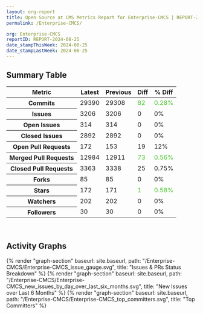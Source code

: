 ```yaml
---
layout: org-report
title: Open Source at CMS Metrics Report for Enterprise-CMCS | REPORT-2024-08-25
permalink: /Enterprise-CMCS/

org: Enterprise-CMCS
reportID: REPORT-2024-08-25
date_stampThisWeek: 2024-08-25
date_stampLastWeek: 2024-08-25
---
```

<div class="summary-table">
  <table class="usa-table usa-table--borderless">
    <h2> Summary Table </h2>
    <thead>
      <tr>
        <th scope="col">Metric</th>
        <th scope="col">Latest</th>
        <th scope="col">Previous</th>
        <th scope="col">Diff</th>
        <th scope="col">% Diff</th>
      </tr>
    </thead>
    <tbody>
      <tr>
        <th scope="row">Commits</th>
        <td>29390</td>
        <td>29308</td>
        <td style="color: #45c527" >82</td>
        <td style="color: #45c527" >0.28%</td>
      </tr>
      <tr>
        <th scope="row">Issues</th>
        <td>3206</td>
        <td>3206</td>
        <td style="" >0</td>
        <td style="" >0%</td>
      </tr>
      <tr>
        <th scope="row">Open Issues</th>
        <td>314</td>
        <td>314</td>
        <td style="" >0</td>
        <td style="" >0%</td>
      </tr>
      <tr>
        <th scope="row">Closed Issues</th>
        <td>2892</td>
        <td>2892</td>
        <td style="" >0</td>
        <td style="" >0%</td>
      </tr>
      <tr>
        <th scope="row">Open Pull Requests</th>
        <td>172</td>
        <td>153</td>
        <td style="" >19</td>
        <td style="" >12%</td>
      </tr>
      <tr>
        <th scope="row">Merged Pull Requests</th>
        <td>12984</td>
        <td>12911</td>
        <td style="color: #45c527" >73</td>
        <td style="color: #45c527" >0.56%</td>
      </tr>
      <tr>
        <th scope="row">Closed Pull Requests</th>
        <td>3363</td>
        <td>3338</td>
        <td style="" >25</td>
        <td style="" >0.75%</td>
      </tr>
      <tr>
        <th scope="row">Forks</th>
        <td>85</td>
        <td>85</td>
        <td style="" >0</td>
        <td style="" >0%</td>
      </tr>
      <tr>
        <th scope="row">Stars</th>
        <td>172</td>
        <td>171</td>
        <td style="color: #45c527" >1</td>
        <td style="color: #45c527" >0.58%</td>
      </tr>
      <tr>
        <th scope="row">Watchers</th>
        <td>202</td>
        <td>202</td>
        <td style="" >0</td>
        <td style="" >0%</td>
      </tr>
      <tr>
        <th scope="row">Followers</th>
        <td>30</td>
        <td>30</td>
        <td style="" >0</td>
        <td style="" >0%</td>
      </tr>
    </tbody>
  </table>
</div>
<div class="graph-container">
  <br>
  <h2>Activity Graphs</h2>
  <div class="all-graphs">
    <!--- Issues/PRs Status Breakdown Graph -->
    {% render "graph-section" baseurl: site.baseurl, path: "/Enterprise-CMCS/Enterprise-CMCS_issue_gauge.svg", title: "Issues & PRs Status Breakdown" %}
    <!-- New Issues over Last 6 Months -->
    {% render "graph-section" baseurl: site.baseurl, path: "/Enterprise-CMCS/Enterprise-CMCS_new_issues_by_day_over_last_six_months.svg", title: "New Issues over Last 6 Months" %}
    <!-- Top Committers Bar Graph -->
    {% render "graph-section" baseurl: site.baseurl, path: "/Enterprise-CMCS/Enterprise-CMCS_top_committers.svg", title: "Top Committers" %}
  </div>
</div>